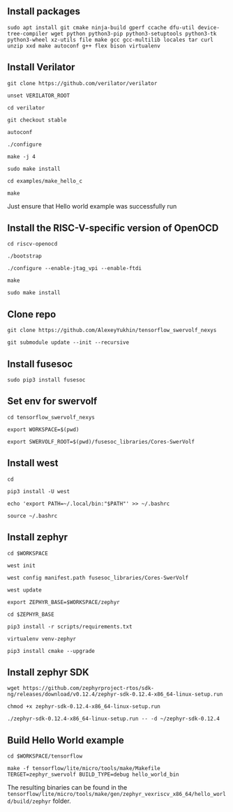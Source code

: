 ## Install packages

`sudo apt install git cmake ninja-build gperf ccache dfu-util device-tree-compiler wget python python3-pip python3-setuptools python3-tk python3-wheel xz-utils file make gcc gcc-multilib locales tar curl unzip xxd make autoconf g++ flex bison virtualenv`

## Install Verilator
`git clone https://github.com/verilator/verilator`

`unset VERILATOR_ROOT`

`cd verilator`

`git checkout stable`

`autoconf`

`./configure`

`make -j 4`

`sudo make install`

`cd examples/make_hello_c`

`make`

Just ensure that Hello world example was successfully run

## Install the RISC-V-specific version of OpenOCD
`cd riscv-openocd`

`./bootstrap`

`./configure --enable-jtag_vpi --enable-ftdi`

`make`

`sudo make install`

## Clone repo
`git clone https://github.com/AlexeyYukhin/tensorflow_swervolf_nexys`

`git submodule update --init --recursive`

## Install fusesoc
`sudo pip3 install fusesoc`

## Set env for swervolf
`cd tensorflow_swervolf_nexys`

`export WORKSPACE=$(pwd)`

`export SWERVOLF_ROOT=$(pwd)/fusesoc_libraries/Cores-SwerVolf`

## Install west
`cd`

`pip3 install -U west`

`echo 'export PATH=~/.local/bin:"$PATH"' >> ~/.bashrc`

`source ~/.bashrc`

## Install zephyr
`cd $WORKSPACE`

`west init`

`west config manifest.path fusesoc_libraries/Cores-SwerVolf`

`west update`

`export ZEPHYR_BASE=$WORKSPACE/zephyr`

`cd $ZEPHYR_BASE`

`pip3 install -r scripts/requirements.txt`

`virtualenv venv-zephyr`

`pip3 install cmake --upgrade`


## Install zephyr SDK
`wget https://github.com/zephyrproject-rtos/sdk-ng/releases/download/v0.12.4/zephyr-sdk-0.12.4-x86_64-linux-setup.run`

`chmod +x zephyr-sdk-0.12.4-x86_64-linux-setup.run`

`./zephyr-sdk-0.12.4-x86_64-linux-setup.run -- -d ~/zephyr-sdk-0.12.4`

## Build Hello World example
`cd $WORKSPACE/tensorflow`

`make -f tensorflow/lite/micro/tools/make/Makefile TERGET=zephyr_swervolf BUILD_TYPE=debug hello_world_bin`

The resulting binaries can be found in the 
`tensorflow/lite/micro/tools/make/gen/zephyr_vexriscv_x86_64/hello_world/build/zephyr` folder.
